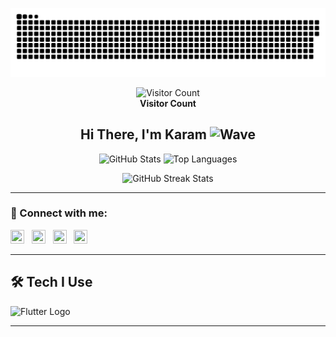 <p align="center">
  <a href="#"><img src="contributions.svg" alt="GitHub Contributions"></a>
</p>

<p align="center">
  <img src="https://profile-counter.glitch.me/karamlyy/count.svg" alt="Visitor Count"/>
  <br />
  <strong>Visitor Count</strong>
</p>

<h2 align="center">
  Hi There, I'm Karam 
  <img src="https://raw.githubusercontent.com/MartinHeinz/MartinHeinz/master/wave.gif" width="22px" height="22px" alt="Wave"/>
</h2>

<p align="center">
  <img src="https://github-readme-stats.vercel.app/api?username=karamlyy&theme=blue-green&show_icons=true" width="45%" alt="GitHub Stats"/>
  <img src="https://github-readme-stats.vercel.app/api/top-langs/?username=karamlyy&layout=compact&theme=blue-green" width="45%" alt="Top Languages"/>
</p>

<p align="center">
  <img src="https://github-readme-streak-stats.herokuapp.com/?user=karamlyy&theme=blue-green" alt="GitHub Streak Stats" />
</p>

---

### 🔗 Connect with me:

[<img src="https://raw.githubusercontent.com/yushi1007/yushi1007/main/images/linkedin.svg" width="22px" height="22px" />][Linkedin]
&nbsp;
[<img src="https://raw.githubusercontent.com/yushi1007/yushi1007/main/images/instagram.svg" width="22px" height="22px" />][Instagram]
&nbsp;
[<img src="https://raw.githubusercontent.com/jmnote/z-icons/master/svg/facebook.svg" width="22px" height="22px" />][Facebook]
&nbsp;
[<img src="https://www.svgrepo.com/show/26491/internet.svg" width="22px" height="22px" />][Website]

[Linkedin]: https://www.linkedin.com/in/karamlyy/
[Instagram]: https://www.instagram.com/karamlyy
[Facebook]: https://www.facebook.com/karamlyy
[Website]: https://karamlyy.com/

---

## 🛠 Tech I Use

<p align="left">
  
  <img src="https://upload.wikimedia.org/wikipedia/commons/thumb/4/44/Google-flutter-logo.svg/2560px-Google-flutter-logo.svg.png" height="35" alt="Flutter Logo"/>

</p>

---
